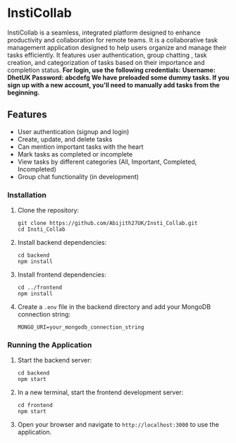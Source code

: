 # InstiCollab

InstiCollab is a seamless, integrated platform designed to enhance productivity and collaboration for remote teams. It is a collaborative task management application designed to help users organize and manage their tasks efficiently. It features user authentication, group chatting , task creation, and categorization of tasks based on their importance and completion status. 
**For login, use the following credentials:**
**Username: DhetUK
Password: abcdefg
We have preloaded some dummy tasks. If you sign up with a new account, you'll need to manually add tasks from the beginning.**


## Features

- User authentication (signup and login)
- Create, update, and delete tasks
- Can mention important tasks with the heart
- Mark tasks as completed or incomplete
- View tasks by different categories (All, Important, Completed, Incompleted)
- Group chat functionality (in development)

### Installation

1. Clone the repository:
   ```
   git clone https://github.com/Abijith27UK/Insti_Collab.git
   cd Insti_Collab
   ```

2. Install backend dependencies:
   ```
   cd backend
   npm install
   ```

3. Install frontend dependencies:
   ```
   cd ../frontend
   npm install
   ```

4. Create a `.env` file in the backend directory and add your MongoDB connection string:
   ```
   MONGO_URI=your_mongodb_connection_string
   ```

### Running the Application

1. Start the backend server:
   ```
   cd backend
   npm start
   ```

2. In a new terminal, start the frontend development server:
   ```
   cd frontend
   npm start
   ```

3. Open your browser and navigate to `http://localhost:3000` to use the application.

